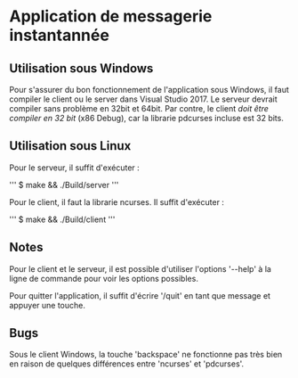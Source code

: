 # Application de messagerie instantannée

## Utilisation sous Windows

Pour s'assurer du bon fonctionnement de l'application sous Windows, il
faut compiler le client ou le server dans Visual Studio 2017. Le serveur
devrait compiler sans problème en 32bit et 64bit. Par contre, le client
_doit être compiler en 32 bit_ (x86 Debug), car la librarie pdcurses
incluse est 32 bits.

## Utilisation sous Linux

Pour le serveur, il suffit d'exécuter :

'''
$ make && ./Build/server
'''

Pour le client, il faut la librarie ncurses. Il suffit d'exécuter :

'''
$ make && ./Build/client
'''

## Notes

Pour le client et le serveur, il est possible d'utiliser l'options
'--help' à la ligne de commande pour voir les options possibles.

Pour quitter l'application, il suffit d'écrire '/quit' en tant que 
message et appuyer une touche.

## Bugs

Sous le client Windows, la touche 'backspace' ne fonctionne pas très
bien en raison de quelques différences entre 'ncurses' et 'pdcurses'.

